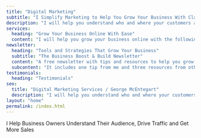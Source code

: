 ```yaml
---
title: "Digital Marketing"
subtitle: "I Simplify Marketing to Help You Grow Your Business With Clarity and Confidence"
description: "I will help you understand who and where your customers are, how to connect with them and what you should focus on to grow your business online."
services: 
  heading: "Grow Your Business Online With Ease"
  content: "I will help you grow your business online with the following options..."
newsletter: 
  heading: "Tools and Strategies That Grow Your Business"
  subtitle: "The Business Boost & Build Newsletter"
  content: "A free newsletter with tips and resources to help you grow your business with clarity and confidence."
  subcontent: "It includes one tip from me and three resources from others."
testimonials:
  heading: "Testimonials"
seo:
  title: "Digital Marketing Services / George McEntegart"
  description: "I will help you understand who and where your customers are, how to connect with them and what you should focus on to grow your business online."
layout: "home"
permalink: /index.html
---
```



I Help Business Owners Understand Their Audience, Drive Traffic and Get More Sales